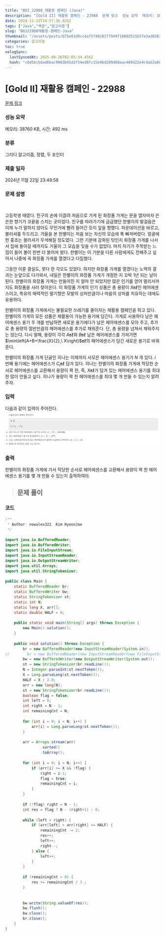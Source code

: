 ```yaml
---
title: "BOJ_22988_재활용 캠페인 (Java)"
description: "[Gold II] 재활용 캠페인 - 22988  문제 링크  성능 요약  메모리: 38760 KB, 시간: 492 ms  분류  그리디 알고리즘, 정렬, 두 포인터  제출 일자  2024년 11월 22일 23:49:58  문제 설명  고등학생 때였다. 친구의 손에 이끌"
date: 2024-11-22T14:57:36.825Z
tags: ["Java","백준","알고리즘"]
slug: "BOJ22988재활용-캠페인-Java"
thumbnail: "/assets/posts/b75e81d0cc4a75740201f7949f18802521b57e3ad836353822f8526dca635024.png"
categories: 알고리즘
toc: true
velogSync:
  lastSyncedAt: 2025-08-26T02:05:34.456Z
  hash: "c6d5bcbdad6bac9003b91d2f54ed07c15e9bd209d88aac469d22e4c4ab2a6633"
---
```


# [Gold II] 재활용 캠페인 - 22988 

[문제 링크](https://www.acmicpc.net/problem/22988) 

### 성능 요약

메모리: 38760 KB, 시간: 492 ms

### 분류

그리디 알고리즘, 정렬, 두 포인터

### 제출 일자

2024년 11월 22일 23:49:58

### 문제 설명

<p style="text-align: center;"><img alt="" src="https://upload.acmicpc.net/694d8a0d-fcd5-425a-86fd-e809f220ff7b/-/preview/"><br>
 </p>

<p>고등학생 때였다. 친구의 손에 이끌려 처음으로 가게 된 화장품 가게는 문을 열자마자 은은한 향기가 코끝을 스치는 곳이었다. 친구를 따라가기에 급급했던 한별이의 발걸음은 이제 누가 말하지 않아도 무언가에 빨려 들어간 듯이 앞을 향했다. 파운데이션을 바르고, 블러셔를 두드리고. 거울을 본 한별이는 처음 보는 자신의 모습에 푹 빠져버렸다. 얼굴에 띈 홍조는 블러셔가 무색해질 정도였다. 그런 기분에 감화된 탓인지 화장품 가게를 나서서 집에 돌아갈 때까지도 거울의 그 모습을 잊을 수가 없었다. 마치 자기가 주목받는 느낌이 들어 볼이 한번 더 붉어져 왔다. 한별이는 이 기분을 다른 사람에게도 전해주고 싶어서 나중에 꼭 화장품 가게를 열겠다고 다짐했다.</p>

그동안 이룬 결실도, 못다 한 각오도 있었다. 하지만 화장품 가게를 열겠다는 노력의 결과는 눈앞으로 다가와서, 내일은 한별이의 화장품 가게가 개점한 지 꼬박 1년 되는 날이 된다. 한별이의 화장품 가게는 만들어진 지 얼마 안 되었지만 많은 인기를 얻어 멀리서까지도 화장품을 사러 찾아온다. 이 화장품 가게의 인기 상품은 총 용량이 
$X$㎖인 헤어에센스이고, 특유의 매력적인 딸기향은 모발의 상처만큼이나 마음의 상처를 치유하는 데에도 유용하다.

한별이의 화장품 가게에서는 불필요한 쓰레기를 줄이자는 재활용 캠페인을 하고 있다. 한별이의 가게의 모든 상품은 재활용이 가능한 용기에 담긴다. 가게로 사용하다 남은 헤어에센스 용기 두 개를 반납하면 새로운 용기에다가 남은 헤어에센스를 모아 주고, 추가로 총 용량의 절반만큼의 헤어에센스를 추가로 채워준다. 단, 총 용량을 넘쳐서 채워주지는 않는다. 다시 말해, 용량이 각각 
$A$㎖와 $B$㎖ 남은 헤어에센스를 가져가면 $\min\left(A+B+\frac{X}{2},\ X\right)$㎖의 헤어에센스가 담긴 새로운 용기로 바꿔준다.

한별이의 화장품 가게 단골인 히나는 이제까지 사모은 헤어에센스 용기가 $N$ 개 있다. $i$ 번째 용기에는 헤어에센스가 $C_i$㎖ 담겨 있다. 히나는 한별이의 화장품 가게에 적당한 순서로 헤어에센스를 교환해서 용량이 꽉 찬, 즉, $X$㎖가 담겨 있는 헤어에센스 용기를 최대한 많이 만들고 싶다. 히나가 용량이 꽉 찬 헤어에센스를 최대 몇 개 만들 수 있는지 알려주자.

### 입력 

다음과 같이 입력이 주어진다.
![](/assets/posts/7598b40fa92f5d77f9dc04865e06012fa776212bc41802622c913ef3b3f69105.png)

### 출력 

 <p>한별이의 화장품 가게에 가서 적당한 순서로 헤어에센스를 교환해서 용량이 꽉 찬 헤어에센스 용기를 몇 개 만들 수 있는지 출력하여라.</p>
 

> ## 문제 풀이


### 코드
```java
/**
 * Author: nowalex322, Kim HyeonJae
 */

import java.io.BufferedReader;
import java.io.BufferedWriter;
import java.io.FileInputStream;
import java.io.InputStreamReader;
import java.io.OutputStreamWriter;
import java.util.Arrays;
import java.util.StringTokenizer;

public class Main {
    static BufferedReader br;
    static BufferedWriter bw;
    static StringTokenizer st;
    static int N;
    static long X, arr[];
    static double HALF = 0;

    public static void main(String[] args) throws Exception {
        new Main().solution();
    }

    public void solution() throws Exception {
        br = new BufferedReader(new InputStreamReader(System.in));
//        br = new BufferedReader(new InputStreamReader(new FileInputStream("input.txt")));
        bw = new BufferedWriter(new OutputStreamWriter(System.out));
        st = new StringTokenizer(br.readLine());
        N = Integer.parseInt(st.nextToken());
        X = Long.parseLong(st.nextToken());
        HALF = X / 2.0;
        arr = new long[N];
        st = new StringTokenizer(br.readLine());
        boolean flag = false;
        int left = 0;
        int right = N - 1;
        int remainingCnt = N;

        for (int i = 0; i < N; i++) {
            arr[i] = Long.parseLong(st.nextToken());
        }

        arr = Arrays.stream(arr)
                .sorted()
                .toArray();

        for (int i = 0; i < N; i++) {
            if (arr[i] >= X && !flag) {
                right = i-1;
                flag = true;
                remainingCnt = i;
            }
        }

        if (!flag) right = N - 1;
        int res = flag ? N - (right+1) : 0;

        while (left < right) {
            if (arr[left] + arr[right] >= HALF) {
            	remainingCnt -= 2;
                res++;
                left++;
                right--;
            } else {
                left++;
            }
        }
        
        if (remainingCnt > 0) {
            res += remainingCnt / 3 ;
        }
        

        bw.write(String.valueOf(res));
        bw.flush();
        bw.close();
        br.close();
    }
}
```